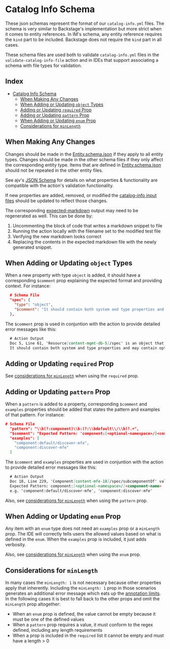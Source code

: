 # Catalog Info Schema

These json schemas represent the format of our `catalog-info.yml` files.  The schema is very similar to Backstage's implementation but more strict when it comes to entity references.  In IM's schema, any entity reference requires the `kind` part to be included.  Backstage does not require the `kind` part in all cases.

These schema files are used both to validate `catalog-info.yml` files in the `validate-catalog-info-file` action and in IDEs that support associating a schema with file types for validation.

## Index <!-- omit in toc -->

- [Catalog Info Schema](#catalog-info-schema)
  - [When Making Any Changes](#when-making-any-changes)
  - [When Adding or Updating `object` Types](#when-adding-or-updating-object-types)
  - [Adding or Updating `required` Prop](#adding-or-updating-required-prop)
  - [Adding or Updating `pattern` Prop](#adding-or-updating-pattern-prop)
  - [When Adding or Updating `enum` Prop](#when-adding-or-updating-enum-prop)
  - [Considerations for `minLength`](#considerations-for-minlength)

## When Making Any Changes

Changes should be made in the [Entity.schema.json] if they apply to all entity types.  Changes should be made in the other schema files if they only affect the corresponding entity type.  Items that are defined in [Entity.schema.json] should not be repeated in the other entity files.

See ajv's [JSON Schema] for details on what properties & functionality are compatible with the action's validation functionality.

If new properties are added, removed, or modified the [catalog-info input files] should be updated to reflect those changes.

The corresponding [expected-markdown] output may need to be regenerated as well.  This can be done by:

1. Uncommenting the block of code that writes a markdown snippet to file
1. Running the action locally with the filename set to the modified test file
1. Verifying the new markdown looks correct
1. Replacing the contents in the expected markdown file with the newly generated snippet.

## When Adding or Updating `object` Types

When a new property with type `object` is added, it should have a corresponding `$comment` prop explaining the expected format and providing context.  For instance:

```json
  # Schema File
  "spec": {
    "type": "object",
    "$comment": "It should contain both system and type properties and may contain optional dependOn and   owner props."
  },
```

The `$comment` prop is used in conjuntion with the action to provide detailed error messages like this:

```md
  # Action Output
  Doc 5, Line 61, 'Resource[content-mgmt-db-5]/spec' is an object that cannot be empty. 
  It should contain both system and type properties and may contain optional dependOn and owner props.
```

## Adding or Updating `required` Prop

See [considerations for `minLength`] when using the `required` prop.

## Adding or Updating `pattern` Prop

When a `pattern` is added to a property, corresponding `$comment` and `examples` properties should be added that states the pattern and examples of that pattern.  For instance:

```json
# Schema File
  "pattern": "\\b(?:component)\\b:(?:\\bdefault\\/\\b)?.+",
  "$comment": "Expected Pattern: 'component:[<optional-namespace>/]<component-name>'",
  "examples": [
    "component:default/discover-mfe",
    "component:discover-mfe"
  ]
```

The `$comment` and `examples` properties are used in conjuntion with the action to provide detailed error messages like this:

```md
  # Action Output
  Doc 18, Line 229, 'Component[content-mfe-18]/spec/subcomponentOf' value **content-management-db** is invalid.
  Expected Pattern: component:[<optional-namespace>/]<component-name>
  e.g. 'component:default/discover-mfe', 'component:discover-mfe'
```

Also, see [considerations for `minLength`] when using the `pattern` prop.

## When Adding or Updating `enum` Prop

Any item with an `enum` type does not need an `examples` prop or a `minLength` prop.  The IDE will correctly tells users the allowed values based on what is defined in the `enum`.  When the `examples` prop is included, it just adds verbosity.  

Also, see [considerations for `minLength`] when using the `enum` prop.

## Considerations for `minLength`

In many cases the `minLength: 1` is not necessary because other properties apply that inherently.  Including the `minLength: 1` prop in those scenarios generates an additional error message which eats up the [annotation limits].  In the following cases it is best to fall back to the other props and omit the `minLength` prop altogether:

- When an `enum` prop is defined, the value cannot be empty because it must be one of the defined values
- When a `pattern` prop requires a value, it must conform to the regex defined, including any length requirements
- When a prop is included in the `required` list it cannot be empty and must have a length > 0

<!-- links -->
[catalog-info input files]: ./test/catalog-infos
[expected-markdown]: ./test/expected-markdown
[annotation limits]: https://github.com/actions/toolkit/blob/main/docs/problem-matchers.md#limitations
[considerations for `minLength`]: #considerations-for-minlength
[Entity.schema.json]: ./Entity.schema.json
[JSON Schema]: https://ajv.js.org/json-schema.html